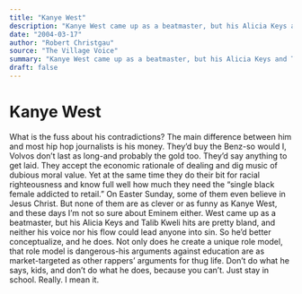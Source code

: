 ```yaml
---
title: "Kanye West"
description: "Kanye West came up as a beatmaster, but his Alicia Keys and Talib Kweli hits are pretty bland, and neither his voice nor his flow could lead anyone into sin. But at the same time they do their bit for..."
date: "2004-03-17"
author: "Robert Christgau"
source: "The Village Voice"
summary: "Kanye West came up as a beatmaster, but his Alicia Keys and Talib Kweli hits are pretty bland, and neither his voice nor his flow could lead anyone into sin. But at the same time they do their bit for racial righteousness and know full well how much they need the “single black female addicted to retail” On Easter Sunday, some of them even believe in Jesus Christ. So he’d better conceptualize, and he does."
draft: false
---
```


# Kanye West

What is the fuss about his contradictions? The main difference between him and most hip hop journalists is his money. They’d buy the Benz-so would I, Volvos don’t last as long-and probably the gold too. They’d say anything to get laid. They accept the economic rationale of dealing and dig music of dubious moral value. Yet at the same time they do their bit for racial righteousness and know full well how much they need the “single black female addicted to retail.” On Easter Sunday, some of them even believe in Jesus Christ. But none of them are as clever or as funny as Kanye West, and these days I’m not so sure about Eminem either. West came up as a beatmaster, but his Alicia Keys and Talib Kweli hits are pretty bland, and neither his voice nor his flow could lead anyone into sin. So he’d better conceptualize, and he does. Not only does he create a unique role model, that role model is dangerous-his arguments against education are as market-targeted as other rappers’ arguments for thug life. Don’t do what he says, kids, and don’t do what he does, because you can’t. Just stay in school. Really. I mean it.
